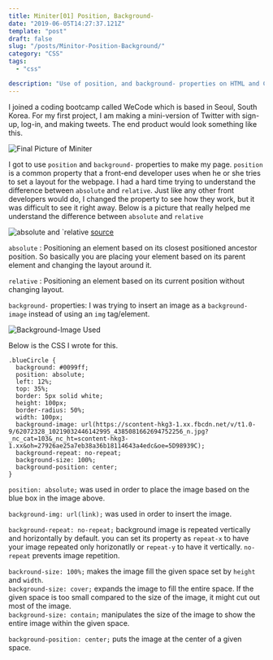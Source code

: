```yaml
---
title: Miniter[01] Position, Background-
date: "2019-06-05T14:27:37.121Z"
template: "post"
draft: false
slug: "/posts/Minitor-Position-Background/"
category: "CSS"
tags:
  - "css"

description: "Use of position, and background- properties on HTML and CSS in attempt to make a mini-version of Twitter."
---
```


I joined a coding bootcamp called WeCode which is based in Seoul, South Korea.
For my first project, I am making a mini-version of Twitter with sign-up, log-in, and making tweets. The end product would look something like this.

![Final Picture of Miniter](https://scontent-hkg3-1.xx.fbcdn.net/v/t1.0-9/62421048_10219088287138985_1856569703267303424_o.jpg?_nc_cat=105&_nc_ht=scontent-hkg3-1.xx&oh=e4ac2dfda5d5da06e93602ed60cb5cb1&oe=5D7C3881)

I got to use `position` and `background-` properties to make my page.
`position` is a common property that a front-end developer uses when he or she tries to set a layout for the webpage. I had a hard time trying to understand the difference between `absolute` and `relative`. Just like any other front developers would do, I changed the property to see how they work, but it was difficult to see it right away. Below is a picture that really helped me understand the difference between `absolute` and `relative`

![`absolute` and `relative](https://scontent-hkg3-1.xx.fbcdn.net/v/t1.0-9/64437787_10219088554305664_1048970393961889792_n.jpg?_nc_cat=102&_nc_ht=scontent-hkg3-1.xx&oh=439ff1632529d25feb4a0ff639047088&oe=5D9AC986)
[source](https://medium.com/@leannezhang/difference-between-css-position-absolute-versus-relative-35f064384c6)

`absolute` : Positioning an element based on its closest positioned ancestor position. So basically you are placing your element based on its parent element and changing the layout around it.

`relative` : Positioning an element based on its current position without changing layout.

`background-` properties: I was trying to insert an image as a `background-image` instead of using an `img` tag/element.

![Background-Image Used](https://scontent-hkg3-1.xx.fbcdn.net/v/t1.0-9/62650384_10219088606706974_3332370773124841472_n.jpg?_nc_cat=106&_nc_ht=scontent-hkg3-1.xx&oh=b81d227a6e6a486754b39bf3a0163ad8&oe=5D8F2B9A)

Below is the CSS I wrote for this.

```
.blueCircle {
  background: #0099ff;
  position: absolute;
  left: 12%;
  top: 35%;
  border: 5px solid white;
  height: 100px;
  border-radius: 50%;
  width: 100px;
  background-image: url(https://scontent-hkg3-1.xx.fbcdn.net/v/t1.0-9/62072328_10219032446142995_4385081662694752256_n.jpg?_nc_cat=103&_nc_ht=scontent-hkg3-1.xx&oh=27926ae25a7eb38a36b18114643a4edc&oe=5D98939C);
  background-repeat: no-repeat;
  background-size: 100%;
  background-position: center;
}
```

`position: absolute;` was used in order to place the image based on the blue box in the image above.<br>

`background-img: url(link);` was used in order to insert the image. <br>

`background-repeat: no-repeat;` background image is repeated vertically and horizontally by default. you can set its property as `repeat-x` to have your image repeated only horizonatlly or `repeat-y` to have it vertically. `no-repeat` prevents image repetition.<br>

`backround-size: 100%;` makes the image fill the given space set by `height` and `width`. <br>`background-size: cover;` expands the image to fill the entire space. If the given space is too small compared to the size of the image, it might cut out most of the image. <br>`background-size: contain;` manipulates the size of the image to show the entire image within the given space.<br>

`background-position: center;` puts the image at the center of a given space.
